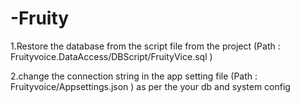 # -Fruity

1.Restore the database from the script file from the project (Path : Fruityvoice.DataAccess/DBScript/FruityVice.sql )

2.change the connection string in the app setting file (Path : Fruityvoice/Appsettings.json ) as per the your db and system config
